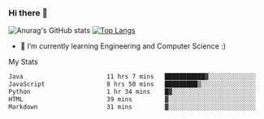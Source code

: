 ### Hi there 👋

![Anurag's GitHub stats](https://github-readme-stats.vercel.app/api?username=MatteoIorio11&show_icons=true&theme=dark) 
[![Top Langs](https://github-readme-stats.vercel.app/api/top-langs/?username=MatteoIorio11&theme=dark)](https://github.com/MatteoIorio11/github-readme-stats)

- 🌱 I’m currently learning Engineering and Computer Science :)

<!--
**MatteoIorio11/MatteoIorio11** is a ✨ _special_ ✨ repository because its `README.md` (this file) appears on your GitHub profile.

Here are some ideas to get you started:

- 🔭 I’m currently working on ...
- 🌱 I’m currently learning ...
- 👯 I’m looking to collaborate on ...
- 🤔 I’m looking for help with ...
- 💬 Ask me about ...
- 📫 How to reach me: ...
- 😄 Pronouns: ...
- ⚡ Fun fact: ...
-->
My Stats
<!--START_SECTION:waka-->

```txt
Java                       11 hrs 7 mins   ███████████▓░░░░░░░░░░░░░   46.23 %
JavaScript                 8 hrs 50 mins   █████████▒░░░░░░░░░░░░░░░   36.77 %
Python                     1 hr 34 mins    █▓░░░░░░░░░░░░░░░░░░░░░░░   06.57 %
HTML                       39 mins         ▓░░░░░░░░░░░░░░░░░░░░░░░░   02.71 %
Markdown                   31 mins         ▓░░░░░░░░░░░░░░░░░░░░░░░░   02.15 %
```

<!--END_SECTION:waka-->

